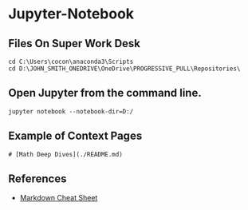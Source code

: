 # Jupyter-Notebook 

## Files On Super Work Desk
```
cd C:\Users\cocon\anaconda3\Scripts
cd D:\JOHN_SMITH_ONEDRIVE\OneDrive\PROGRESSIVE_PULL\Repositories\
```

## Open Jupyter from the command line.
```
jupyter notebook --notebook-dir=D:/
```
## Example of Context Pages
```
# [Math Deep Dives](./README.md)
```

## References
* [Markdown Cheat Sheet](https://www.markdownguide.org/cheat-sheet/)

